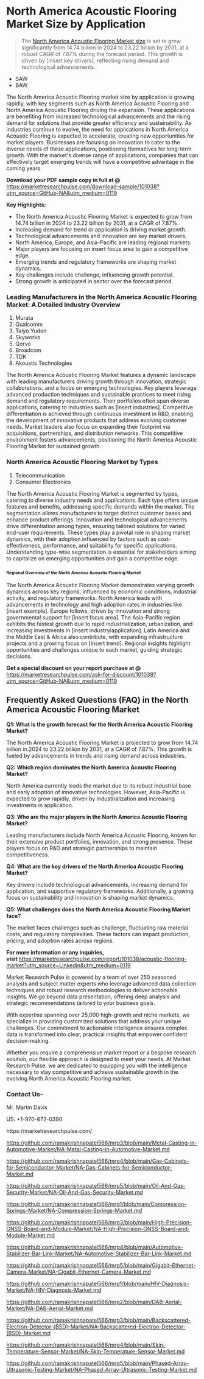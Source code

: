 <h1>North America Acoustic Flooring Market&nbsp;Size by Application</h1><blockquote><p>The <a href="https://marketresearchpulse.com/download-sample/101038?utm_source=GitHub-NA&amp;utm_medium=0119">North America Acoustic Flooring Market size</a> is set to grow significantly from 14.74 billion in 2024 to 23.22 billion by 2031, at a robust CAGR of 7.87% during the forecast period. This growth is driven by [insert key drivers], reflecting rising demand and technological advancements.</p></blockquote><ul><li>SAW<li> BAW</li></ul><p>The North America Acoustic Flooring market size by application is growing rapidly, with key segments such as North America Acoustic Flooring and North America Acoustic Flooring driving the expansion. These applications are benefiting from increased technological advancements and the rising demand for solutions that provide greater efficiency and sustainability. As industries continue to evolve, the need for applications in North America Acoustic Flooring is expected to accelerate, creating new opportunities for market players. Businesses are focusing on innovation to cater to the diverse needs of these applications, positioning themselves for long-term growth. With the market's diverse range of applications, companies that can effectively target emerging trends will have a competitive advantage in the coming years.</p><p><strong>Download your PDF sample copy in full at @ </strong><a href="https://marketresearchpulse.com/download-sample/101038?utm_source=GitHub-NA&amp;utm_medium=0119">https://marketresearchpulse.com/download-sample/101038?utm_source=GitHub-NA&amp;utm_medium=0119</a></p><p><strong>Key Highlights: </strong></p><ul><li>The North America Acoustic Flooring Market is expected to grow from 14.74 billion in 2024 to 23.22 billion by 2031, at a CAGR of 7.87%.</li><li>Increasing demand for trend or application is driving market growth.</li><li>Technological advancements and innovation are key market drivers.</li><li>North America, Europe, and Asia-Pacific are leading regional markets.</li><li>Major players are focusing on insert focus area to gain a competitive edge.</li><li>Emerging trends and regulatory frameworks are shaping market dynamics.</li><li>Key challenges include challenge, influencing growth potential.</li><li>Strong growth is anticipated in sector over the forecast period.</li></ul><h3>Leading Manufacturers in the North America Acoustic Flooring Market: A Detailed Industry Overview</h3><ol><li>Murata</li><li>Qualcomm</li><li>Taiyo Yuden</li><li>Skyworks</li><li>Qorvo</li><li>Broadcom</li><li>TDK</li><li>Akoustis Technologies</li></ol><div class="flex max-w-full flex-col flex-grow"><div class="min-h-8 text-message flex w-full flex-col items-end gap-2 whitespace-normal break-words [.text-message+&amp;]:mt-5" dir="auto" data-message-author-role="assistant" data-message-id="fd8432e4-4910-450d-b182-61b7bfb0a01f" data-message-model-slug="gpt-4o"><div class="flex w-full flex-col gap-1 empty:hidden first:pt-[3px]"><div class="markdown prose w-full break-words dark:prose-invert light"><p>The North America Acoustic Flooring Market features a dynamic landscape with leading manufacturers driving growth through innovation, strategic collaborations, and a focus on emerging technologies. Key players leverage advanced production techniques and sustainable practices to meet rising demand and regulatory requirements. Their portfolios often span diverse applications, catering to industries such as [insert industries]. Competitive differentiation is achieved through continuous investment in R&amp;D, enabling the development of innovative products that address evolving customer needs. Market leaders also focus on expanding their footprint via acquisitions, partnerships, and distribution networks. This competitive environment fosters advancements, positioning the North America Acoustic Flooring Market for sustained growth.</p></div></div></div></div><h3>North America Acoustic Flooring Market by Types</h3><ol><li>Telecommunication<li> Consumer Electronics</li></ol><div class="flex max-w-full flex-col flex-grow"><div class="min-h-8 text-message flex w-full flex-col items-end gap-2 whitespace-normal break-words [.text-message+&amp;]:mt-5" dir="auto" data-message-author-role="assistant" data-message-id="084470be-0bb7-4664-bddf-5156b4f41249" data-message-model-slug="gpt-4o-mini"><div class="flex w-full flex-col gap-1 empty:hidden first:pt-[3px]"><div class="markdown prose w-full break-words dark:prose-invert light"><p>The North America Acoustic Flooring Market is segmented by types, catering to diverse industry needs and applications. Each type offers unique features and benefits, addressing specific demands within the market. The segmentation allows manufacturers to target distinct customer bases and enhance product offerings. Innovation and technological advancements drive differentiation among types, ensuring tailored solutions for varied end-user requirements. These types play a pivotal role in shaping market dynamics, with their adoption influenced by factors such as cost-effectiveness, performance, and suitability for specific applications. Understanding type-wise segmentation is essential for stakeholders aiming to capitalize on emerging opportunities and gain a competitive edge.</p></div></div></div></div><h3><span style="font-size: 11px;">Regional Overview of the North America Acoustic Flooring Market</span></h3><div class="flex max-w-full flex-col flex-grow"><div class="min-h-8 text-message flex w-full flex-col items-end gap-2 whitespace-normal break-words [.text-message+&amp;]:mt-5" dir="auto" data-message-author-role="assistant" data-message-id="e9038762-ce64-4e30-91c9-9bd413514231" data-message-model-slug="gpt-4o-mini"><div class="flex w-full flex-col gap-1 empty:hidden first:pt-[3px]"><div class="markdown prose w-full break-words dark:prose-invert light"><p>The North America Acoustic Flooring Market demonstrates varying growth dynamics across key regions, influenced by economic conditions, industrial activity, and regulatory frameworks. North America leads with advancements in technology and high adoption rates in industries like [insert example]. Europe follows, driven by innovation and strong governmental support for [insert focus area]. The Asia-Pacific region exhibits the fastest growth due to rapid industrialization, urbanization, and increasing investments in [insert industry/application]. Latin America and the Middle East &amp; Africa also contribute, with expanding infrastructure projects and a growing focus on [insert trend]. Regional insights highlight opportunities and challenges unique to each market, guiding strategic decisions.</p></div></div></div></div><p><strong>Get a special discount on your report purchase at @ </strong><a href="https://marketresearchpulse.com/ask-for-discount/101038?utm_source=GitHub-NA&amp;utm_medium=0119">https://marketresearchpulse.com/ask-for-discount/101038?utm_source=GitHub-NA&amp;utm_medium=0119</a></p><h2>Frequently Asked Questions (FAQ) in the North America Acoustic Flooring Market</h2><p><strong>Q1: What is the growth forecast for the North America Acoustic Flooring Market?</strong></p><p>The North America Acoustic Flooring Market is projected to grow from 14.74 billion in 2024 to 23.22 billion by 2031, at a CAGR of 7.87%. This growth is fueled by advancements in trends and rising demand across industries.</p><p><strong>Q2: Which region dominates the North America Acoustic Flooring Market?</strong></p><p>North America currently leads the market due to its robust industrial base and early adoption of innovative technologies. However, Asia-Pacific is expected to grow rapidly, driven by industrialization and increasing investments in application.</p><p><strong>Q3: Who are the major players in the North America Acoustic Flooring Market?</strong></p><p>Leading manufacturers include North America Acoustic Flooring, known for their extensive product portfolios, innovation, and strong presence. These players focus on R&amp;D and strategic partnerships to maintain competitiveness.</p><p><strong>Q4: What are the key drivers of the North America Acoustic Flooring Market?</strong></p><p>Key drivers include technological advancements, increasing demand for application, and supportive regulatory frameworks. Additionally, a growing focus on sustainability and innovation is shaping market dynamics.</p><p><strong>Q5: What challenges does the North America Acoustic Flooring Market face?</strong></p><p>The market faces challenges such as challenge, fluctuating raw material costs, and regulatory complexities. These factors can impact production, pricing, and adoption rates across regions.</p><p><strong>For more information or any inquiries, visit&nbsp;</strong><a href="https://marketresearchpulse.com/report/101038/acoustic-flooring-market?utm_source=Linkedin&utm_medium=0119">https://marketresearchpulse.com/report/101038/acoustic-flooring-market?utm_source=Linkedin&utm_medium=0119</a></p><p>Market Research Pulse is powered by a team of over 250 seasoned analysts and subject matter experts who leverage advanced data collection techniques and robust research methodologies to deliver actionable insights. We go beyond data presentation, offering deep analysis and strategic recommendations tailored to your business goals.</p><p>With expertise spanning over 25,000 high-growth and niche markets, we specialize in providing customized solutions that address your unique challenges. Our commitment to actionable intelligence ensures complex data is transformed into clear, practical insights that empower confident decision-making.</p><p>Whether you require a comprehensive market report or a bespoke research solution, our flexible approach is designed to meet your needs. At Market Research Pulse, we are dedicated to equipping you with the intelligence necessary to stay competitive and achieve sustainable growth in the evolving North America Acoustic Flooring market.</p><h3><strong>Contact Us-</strong></h3><p>Mr. Martin Davis</p><p>US: +1-970-672-0390</p><p>https://marketresearchpulse.com/</p><p><a href="https://github.com/ramakrishnapatel566/mrp3/blob/main/Metal-Casting-in-Automotive-Market/NA-Metal-Casting-in-Automotive-Market.md">https://github.com/ramakrishnapatel566/mrp3/blob/main/Metal-Casting-in-Automotive-Market/NA-Metal-Casting-in-Automotive-Market.md</a></p><p><a href="https://github.com/ramakrishnapatel566/mrp4/blob/main/Gas-Cabinets-for-Semiconductor-Market/NA-Gas-Cabinets-for-Semiconductor-Market.md">https://github.com/ramakrishnapatel566/mrp4/blob/main/Gas-Cabinets-for-Semiconductor-Market/NA-Gas-Cabinets-for-Semiconductor-Market.md</a></p><p><a href="https://github.com/ramakrishnapatel566/mrp5/blob/main/Oil-And-Gas-Security-Market/NA-Oil-And-Gas-Security-Market.md">https://github.com/ramakrishnapatel566/mrp5/blob/main/Oil-And-Gas-Security-Market/NA-Oil-And-Gas-Security-Market.md</a></p><p><a href="https://github.com/ramakrishnapatel566/mrp1/blob/main/Compression-Springs-Market/NA-Compression-Springs-Market.md">https://github.com/ramakrishnapatel566/mrp1/blob/main/Compression-Springs-Market/NA-Compression-Springs-Market.md</a></p><p><a href="https://github.com/ramakrishnapatel566/mrp3/blob/main/High-Precision-GNSS-Board-and-Module-Market/NA-High-Precision-GNSS-Board-and-Module-Market.md">https://github.com/ramakrishnapatel566/mrp3/blob/main/High-Precision-GNSS-Board-and-Module-Market/NA-High-Precision-GNSS-Board-and-Module-Market.md</a></p><p><a href="https://github.com/ramakrishnapatel566/mrp4/blob/main/Automotive-Stabilizer-Bar-Link-Market/NA-Automotive-Stabilizer-Bar-Link-Market.md">https://github.com/ramakrishnapatel566/mrp4/blob/main/Automotive-Stabilizer-Bar-Link-Market/NA-Automotive-Stabilizer-Bar-Link-Market.md</a></p><p><a href="https://github.com/ramakrishnapatel566/mrp5/blob/main/Gigabit-Ethernet-Camera-Market/NA-Gigabit-Ethernet-Camera-Market.md">https://github.com/ramakrishnapatel566/mrp5/blob/main/Gigabit-Ethernet-Camera-Market/NA-Gigabit-Ethernet-Camera-Market.md</a></p><p><a href="https://github.com/ramakrishnapatel566/mrp1/blob/main/HIV-Diagnosis-Market/NA-HIV-Diagnosis-Market.md">https://github.com/ramakrishnapatel566/mrp1/blob/main/HIV-Diagnosis-Market/NA-HIV-Diagnosis-Market.md</a></p><p><a href="https://github.com/ramakrishnapatel566/mrp2/blob/main/DAB-Aerial-Market/NA-DAB-Aerial-Market.md">https://github.com/ramakrishnapatel566/mrp2/blob/main/DAB-Aerial-Market/NA-DAB-Aerial-Market.md</a></p><p><a href="https://github.com/ramakrishnapatel566/mrp3/blob/main/Backscattered-Electron-Detector-(BSD)-Market/NA-Backscattered-Electron-Detector-(BSD)-Market.md">https://github.com/ramakrishnapatel566/mrp3/blob/main/Backscattered-Electron-Detector-(BSD)-Market/NA-Backscattered-Electron-Detector-(BSD)-Market.md</a></p><p><a href="https://github.com/ramakrishnapatel566/mrp4/blob/main/Skin-Temperature-Sensor-Market/NA-Skin-Temperature-Sensor-Market.md">https://github.com/ramakrishnapatel566/mrp4/blob/main/Skin-Temperature-Sensor-Market/NA-Skin-Temperature-Sensor-Market.md</a></p><p><a href="https://github.com/ramakrishnapatel566/mrp5/blob/main/Phased-Array-Ultrasonic-Testing-Market/NA-Phased-Array-Ultrasonic-Testing-Market.md">https://github.com/ramakrishnapatel566/mrp5/blob/main/Phased-Array-Ultrasonic-Testing-Market/NA-Phased-Array-Ultrasonic-Testing-Market.md</a></p>
